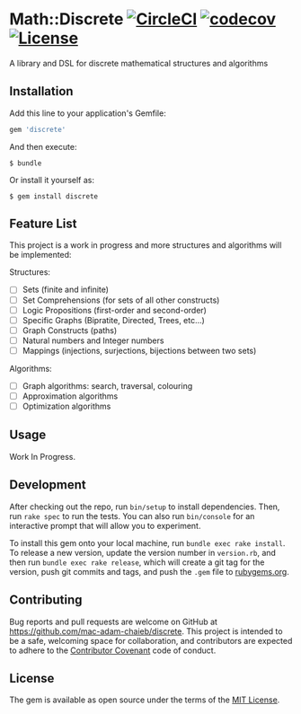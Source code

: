 # Math::Discrete [![CircleCI](https://circleci.com/gh/mac-adam-chaieb/discrete.svg?style=shield)](https://circleci.com/gh/mac-adam-chaieb/discrete) [![codecov](https://codecov.io/gh/mac-adam-chaieb/discrete/branch/master/graph/badge.svg)](https://codecov.io/gh/mac-adam-chaieb/discrete) [![License](http://img.shields.io/badge/license-MIT-green.svg)](#license)

A library and DSL for discrete mathematical structures and algorithms

## Installation

Add this line to your application's Gemfile:

```ruby
gem 'discrete'
```

And then execute:

    $ bundle

Or install it yourself as:

    $ gem install discrete

## Feature List

This project is a work in progress and more structures and algorithms will be implemented:

Structures:
- [ ] Sets (finite and infinite)
- [ ] Set Comprehensions (for sets of all other constructs)
- [ ] Logic Propositions (first-order and second-order)
- [ ] Specific Graphs (Bipratite, Directed, Trees, etc...)
- [ ] Graph Constructs (paths)
- [ ] Natural numbers and Integer numbers
- [ ] Mappings (injections, surjections, bijections between two sets)

Algorithms:

- [ ] Graph algorithms: search, traversal, colouring
- [ ] Approximation algorithms
- [ ] Optimization algorithms

## Usage

Work In Progress.

## Development

After checking out the repo, run `bin/setup` to install dependencies. Then, run `rake spec` to run the tests. You can also run `bin/console` for an interactive prompt that will allow you to experiment.

To install this gem onto your local machine, run `bundle exec rake install`. To release a new version, update the version number in `version.rb`, and then run `bundle exec rake release`, which will create a git tag for the version, push git commits and tags, and push the `.gem` file to [rubygems.org](https://rubygems.org).

## Contributing

Bug reports and pull requests are welcome on GitHub at https://github.com/mac-adam-chaieb/discrete. This project is intended to be a safe, welcoming space for collaboration, and contributors are expected to adhere to the [Contributor Covenant](contributor-covenant.org) code of conduct.


## License

The gem is available as open source under the terms of the [MIT License](http://opensource.org/licenses/MIT).

